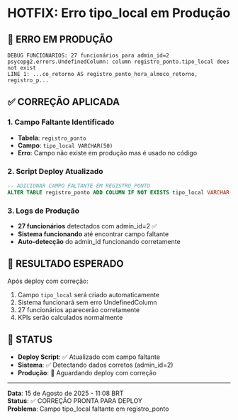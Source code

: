 # HOTFIX: Erro tipo_local em Produção

## 🚨 ERRO EM PRODUÇÃO
```
DEBUG FUNCIONÁRIOS: 27 funcionários para admin_id=2
psycopg2.errors.UndefinedColumn: column registro_ponto.tipo_local does not exist
LINE 1: ...co_retorno AS registro_ponto_hora_almoco_retorno, registro_p...
```

## ✅ CORREÇÃO APLICADA

### 1. Campo Faltante Identificado
- **Tabela**: `registro_ponto`
- **Campo**: `tipo_local VARCHAR(50)`
- **Erro**: Campo não existe em produção mas é usado no código

### 2. Script Deploy Atualizado
```sql
-- ADICIONAR CAMPO FALTANTE EM REGISTRO_PONTO
ALTER TABLE registro_ponto ADD COLUMN IF NOT EXISTS tipo_local VARCHAR(50) DEFAULT 'obra';
```

### 3. Logs de Produção
- **27 funcionários** detectados com admin_id=2 ✅
- **Sistema funcionando** até encontrar campo faltante
- **Auto-detecção** do admin_id funcionando corretamente

## 🎯 RESULTADO ESPERADO
Após deploy com correção:
1. Campo `tipo_local` será criado automaticamente
2. Sistema funcionará sem erro UndefinedColumn
3. 27 funcionários aparecerão corretamente
4. KPIs serão calculados normalmente

## 🚀 STATUS
- **Deploy Script**: ✅ Atualizado com campo faltante
- **Sistema**: ✅ Detectando dados corretos (admin_id=2)
- **Produção**: 🔄 Aguardando deploy com correção

---
**Data**: 15 de Agosto de 2025 - 11:08 BRT  
**Status**: ✅ CORREÇÃO PRONTA PARA DEPLOY  
**Problema**: Campo tipo_local faltante em registro_ponto